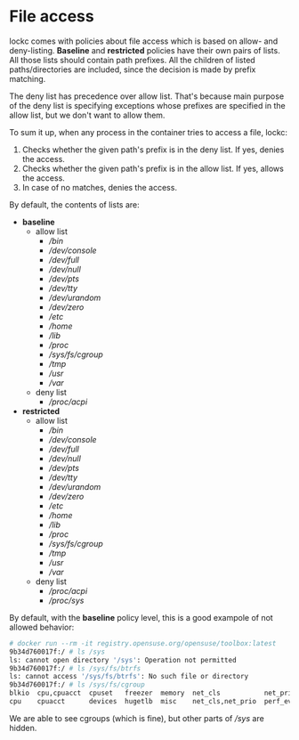 # File access

lockc comes with policies about file access which is based on allow- and
deny-listing. **Baseline** and **restricted** policies have their own pairs of
lists. All those lists should contain path prefixes. All the children of listed
paths/directories are included, since the decision is made by prefix matching.

The deny list has precedence over allow list. That's because main purpose of
the deny list is specifying exceptions whose prefixes are specified in the
allow list, but we don't want to allow them.

To sum it up, when any process in the container tries to access a file, lockc:

1. Checks whether the given path's prefix is in the deny list. If yes, denies
   the access.
2. Checks whether the given path's prefix is in the allow list. If yes, allows
   the access.
3. In case of no matches, denies the access.

By default, the contents of lists are:

* **baseline**
  * allow list
    * */bin*
    * */dev/console*
    * */dev/full*
    * */dev/null*
    * */dev/pts*
    * */dev/tty*
    * */dev/urandom*
    * */dev/zero*
    * */etc*
    * */home*
    * */lib*
    * */proc*
    * */sys/fs/cgroup*
    * */tmp*
    * */usr*
    * */var*
  * deny list
    * */proc/acpi*
* **restricted**
  * allow list
    * */bin*
    * */dev/console*
    * */dev/full*
    * */dev/null*
    * */dev/pts*
    * */dev/tty*
    * */dev/urandom*
    * */dev/zero*
    * */etc*
    * */home*
    * */lib*
    * */proc*
    * */sys/fs/cgroup*
    * */tmp*
    * */usr*
    * */var*
  * deny list
    * */proc/acpi*
    * */proc/sys*

By default, with the **baseline** policy level, this is a good exampole of not
allowed behavior:

```bash
# docker run --rm -it registry.opensuse.org/opensuse/toolbox:latest
9b34d760017f:/ # ls /sys
ls: cannot open directory '/sys': Operation not permitted
9b34d760017f:/ # ls /sys/fs/btrfs
ls: cannot access '/sys/fs/btrfs': No such file or directory
9b34d760017f:/ # ls /sys/fs/cgroup
blkio  cpu,cpuacct  cpuset   freezer  memory  net_cls           net_prio    pids  systemd
cpu    cpuacct      devices  hugetlb  misc    net_cls,net_prio  perf_event  rdma
```

We are able to see cgroups (which is fine), but other parts of */sys* are
hidden.
